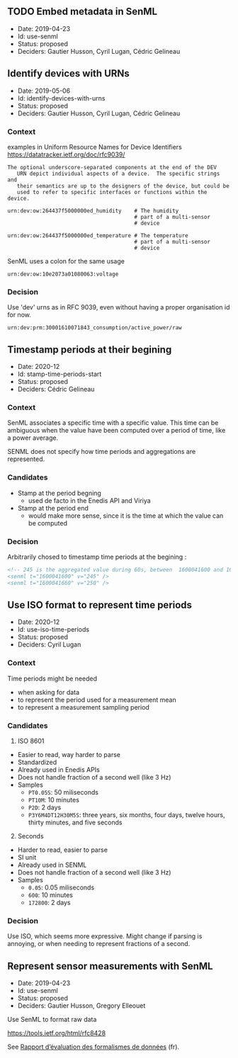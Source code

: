## TODO Embed metadata in SenML

- Date: 2019-04-23
- Id: <a name="use-senml">use-senml</a>
- Status: proposed
- Deciders: Gautier Husson, Cyril Lugan, Cédric Gelineau

## Identify devices with URNs

- Date: 2019-05-06
- Id: <a name="identify-devices-with-urns">identify-devices-with-urns</a>
- Status: proposed
- Deciders: Gautier Husson, Cyril Lugan, Cédric Gelineau

### Context

examples in Uniform Resource Names for Device Identifiers
https://datatracker.ietf.org/doc/rfc9039/

```
The optional underscore-separated components at the end of the DEV
   URN depict individual aspects of a device.  The specific strings and
   their semantics are up to the designers of the device, but could be
   used to refer to specific interfaces or functions within the device.
```

    urn:dev:ow:264437f5000000ed_humidity    # The humidity
                                            # part of a multi-sensor
                                            # device

    urn:dev:ow:264437f5000000ed_temperature # The temperature
                                            # part of a multi-sensor
                                            # device

SenML uses a colon for the same usage

```
urn:dev:ow:10e2073a01080063:voltage
```

### Decision

Use 'dev' urns as in RFC 9039, even without having a proper organisation id for now.

```
urn:dev:prm:30001610071843_consumption/active_power/raw
```

## Timestamp periods at their begining

- Date: 2020-12
- Id: <a name="stamp-time-periods-start">stamp-time-periods-start</a>
- Status: proposed
- Deciders: Cédric Gelineau

### Context

SenML associates a specific time with a specific value. This time can be ambiguous when the value have been computed over a period of time, like a power average.

SENML does not specify how time periods and aggregations are represented.

### Candidates

- Stamp at the period begning
  + used de facto in the Enedis API and Viriya
- Stamp at the period end
  + would make more sense, since it is the time at which the value can be computed

### Decision

Arbitrarily chosed to timestamp time periods at the begining :

```xml
<!-- 245 is the aggregated value during 60s, between  1600041600 and 1600041660.
<senml t="1600041600" v="245" />
<senml t="1600041660" v="250" />
```

## Use ISO format to represent time periods

- Date: 2020-12
- Id: <a name="use-iso-time-periods">use-iso-time-periods</a>
- Status: proposed
- Deciders: Cyril Lugan

### Context

Time periods might be needed

- when asking for data
- to represent the period used for a measurement mean
- to represent a measurement sampling period 

### Candidates

1. ISO 8601

  - Easier to read, way harder to parse
  - Standardized
  - Already used in Enedis APIs
  - Does not handle fraction of a second well (like 3 Hz)
  - Samples
    + `PT0.05S`: 50 miliseconds
    + `PT10M`: 10 minutes
    + `P2D`: 2 days
    + `P3Y6M4DT12H30M5S`: three years, six months, four days, twelve hours, thirty minutes, and five seconds

2. Seconds

  - Harder to read, easier to parse
  - SI unit
  - Already used in SENML
  - Does not handle fraction of a second well (like 3 Hz)
  - Samples
    + `0.05`: 0.05 miliseconds
    + `600`: 10 minutes
    + `172800`: 2 days

### Decision

Use ISO, which seems more expressive. Might change if parsing is annoying, or when needing to represent fractions of a second.

## Represent sensor measurements with SenML

- Date: 2019-04-23
- Id: <a name="use-senml">use-senml</a>
- Status: proposed
- Deciders: Gautier Husson, Gregory Elleouet

Use SenML to format raw data

https://tools.ietf.org/html/rfc8428

See [Rapport d’évaluation des formalismes de données](https://github.com/consometers/sen1-poc-docs/blob/master/Rapport_choix_formalisme.pdf) (fr).
